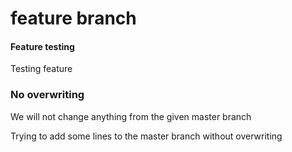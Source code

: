 # feature branch

#### Feature testing
Testing feature

### No overwriting
We will not change anything from the given master branch

Trying to add some lines to the master branch without overwriting

